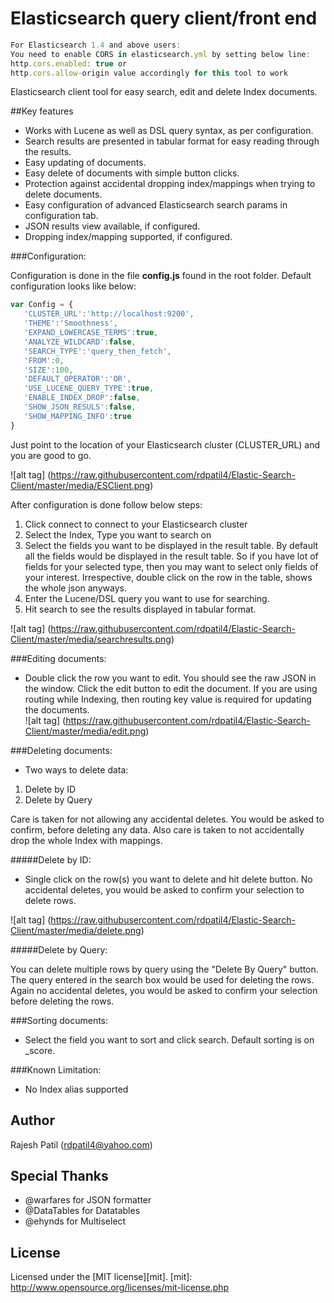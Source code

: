 Elasticsearch query client/front end
=========
```js
For Elasticsearch 1.4 and above users:
You need to enable CORS in elasticsearch.yml by setting below line:
http.cors.enabled: true or 
http.cors.allow-origin value accordingly for this tool to work
``` 
Elasticsearch client tool for easy search, edit and delete Index documents.

##Key features
- Works with Lucene as well as DSL query syntax, as per configuration.
- Search results are presented in tabular format for easy reading through the results. 
- Easy updating of documents.
- Easy delete of documents with simple button clicks.
- Protection against accidental dropping index/mappings when trying to delete documents.
- Easy configuration of advanced Elasticsearch search params in configuration tab.
- JSON results view available, if configured.
- Dropping index/mapping supported, if configured.

###Configuration:

Configuration is done in the file **config.js** found in the root folder.
Default configuration looks like below:

```js
var Config = {
   'CLUSTER_URL':'http://localhost:9200', 
   'THEME':'Smoothness',
   'EXPAND_LOWERCASE_TERMS':true,
   'ANALYZE_WILDCARD':false,
   'SEARCH_TYPE':'query_then_fetch',
   'FROM':0,
   'SIZE':100,
   'DEFAULT_OPERATOR':'OR',
   'USE_LUCENE_QUERY_TYPE':true,
   'ENABLE_INDEX_DROP':false,
   'SHOW_JSON_RESULS':false,
   'SHOW_MAPPING_INFO':true
}
```
Just point to the location of your Elasticsearch cluster (CLUSTER_URL) and you are good to go.

![alt tag] (https://raw.githubusercontent.com/rdpatil4/Elastic-Search-Client/master/media/ESClient.png)

After configuration is done follow below steps:

1. Click connect to connect to your Elasticsearch cluster
2. Select the Index, Type you want to search on
3. Select the fields you want to be displayed in the result table.
   By default all the fields would be displayed in the result table. So if you have lot of
   fields for your selected type, then you may want to select only fields of your interest.
   Irrespective, double click on the row in the table, shows the whole json anyways. 
4. Enter the Lucene/DSL query you want to use for searching.
5. Hit search to see the results displayed in tabular format. 

![alt tag] (https://raw.githubusercontent.com/rdpatil4/Elastic-Search-Client/master/media/searchresults.png)

###Editing documents:

- Double click the row you want to edit. You should see the raw JSON in the window. Click the edit
  button to edit the document. If you are using routing while Indexing, then routing key value is 
  required for updating the documents.    
![alt tag] (https://raw.githubusercontent.com/rdpatil4/Elastic-Search-Client/master/media/edit.png) 

###Deleting documents:
- Two ways to delete data:

1. Delete by ID
2. Delete by Query

Care is taken for not allowing any accidental deletes. You would be asked to confirm, before deleting any 
data. Also care is taken to not accidentally drop the whole Index with mappings.

#####Delete by ID:

- Single click on the row(s) you want to delete and hit delete button. No accidental deletes, you would be asked to confirm 
  your selection to delete rows.
  
![alt tag] (https://raw.githubusercontent.com/rdpatil4/Elastic-Search-Client/master/media/delete.png)

#####Delete by Query:

You can delete multiple rows by query using the "Delete By Query" button. The query entered in the search box would be used for deleting the rows.
Again no accidental deletes, you would be asked to confirm your selection before deleting the rows.


###Sorting documents:

- Select the field you want to sort and click search. Default sorting is on _score.


###Known Limitation:

- No Index alias supported

Author
----
Rajesh Patil (rdpatil4@yahoo.com)

Special Thanks 
----
- @warfares for JSON formatter
- @DataTables for Datatables
- @ehynds for Multiselect

License
----

Licensed under the [MIT license][mit].
[mit]: http://www.opensource.org/licenses/mit-license.php
   








